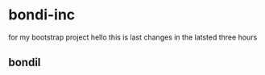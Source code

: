 # bondi-inc
for my bootstrap project
hello this is last changes in the latsted three hours
## bondil
